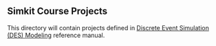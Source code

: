 ## Simkit Course Projects

This directory will contain projects defined in
[Discrete Event Simulation (DES) Modeling](https://github.com/open-dis/viskit/blob/master/documentation/references/SimkitDiscreteEventSimulationModelingManual.pdf)
reference manual.
